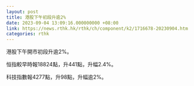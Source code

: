 ```yaml
---
layout: post
title: 港股下午初段升逾2%
date: 2023-09-04 13:09:16.000000000 +08:00
link: https://news.rthk.hk/rthk/ch/component/k2/1716678-20230904.htm
categories: rthk
---
```


港股下午開市初段升逾2%。

恒指較早時報18824點，升441點，升幅2.4%。

科技指數報4277點，升98點，升幅逾2%。
